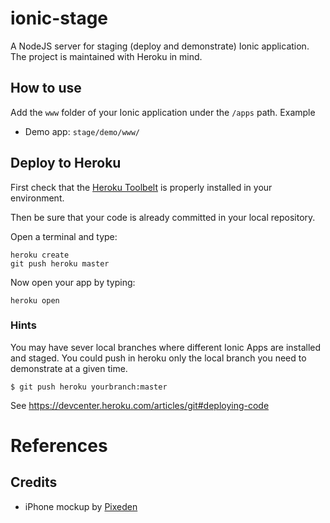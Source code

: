# ionic-stage
A NodeJS server for staging (deploy and demonstrate) Ionic application. The project is maintained with Heroku in mind.

## How to use
Add the `www` folder of your Ionic application under the `/apps` path. Example

* Demo app: `stage/demo/www/`

## Deploy to Heroku
First check that the [Heroku Toolbelt](https://toolbelt.heroku.com/) is properly installed in your environment.

Then be sure that your code is already committed in your local repository.

Open a terminal and type:

```
heroku create
git push heroku master
```

Now open your app by typing:

```
heroku open
```

### Hints
You may have sever local branches where different Ionic Apps are installed and staged. You could push in heroku only the local branch you need to demonstrate at a given time.

```
$ git push heroku yourbranch:master
```

See https://devcenter.heroku.com/articles/git#deploying-code

# References
## Credits
* iPhone mockup by [Pixeden](http://www.pixeden.com/psd-mock-up-templates/iphone-6-psd-vector-mockup)
